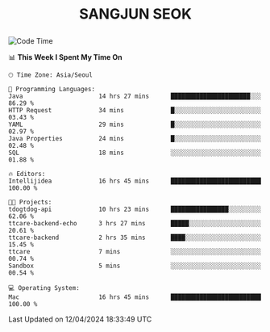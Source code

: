 <h1>
 <p align="center">
   SANGJUN SEOK
 </p>
</h1>

<!--START_SECTION:waka-->
![Code Time](http://img.shields.io/badge/Code%20Time-3%2C466%20hrs%2027%20mins-blue)

📊 **This Week I Spent My Time On** 

```text
🕑︎ Time Zone: Asia/Seoul

💬 Programming Languages: 
Java                     14 hrs 27 mins      ██████████████████████░░░   86.29 % 
HTTP Request             34 mins             █░░░░░░░░░░░░░░░░░░░░░░░░   03.43 % 
YAML                     29 mins             █░░░░░░░░░░░░░░░░░░░░░░░░   02.97 % 
Java Properties          24 mins             █░░░░░░░░░░░░░░░░░░░░░░░░   02.48 % 
SQL                      18 mins             ░░░░░░░░░░░░░░░░░░░░░░░░░   01.88 % 

🔥 Editors: 
Intellijidea             16 hrs 45 mins      █████████████████████████   100.00 % 

🐱‍💻 Projects: 
tdogtdog-api             10 hrs 23 mins      ████████████████░░░░░░░░░   62.06 % 
ttcare-backend-echo      3 hrs 27 mins       █████░░░░░░░░░░░░░░░░░░░░   20.61 % 
ttcare-backend           2 hrs 35 mins       ████░░░░░░░░░░░░░░░░░░░░░   15.45 % 
ttcare                   7 mins              ░░░░░░░░░░░░░░░░░░░░░░░░░   00.74 % 
Sandbox                  5 mins              ░░░░░░░░░░░░░░░░░░░░░░░░░   00.54 % 

💻 Operating System: 
Mac                      16 hrs 45 mins      █████████████████████████   100.00 % 
```


 Last Updated on 12/04/2024 18:33:49 UTC
<!--END_SECTION:waka-->
